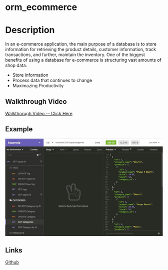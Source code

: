 # orm_ecommerce

# Description

In an e-commerce application, the main purpose of a database is to store information for retrieving the product details, customer information, track transactions, and further, maintain the inventory. One of the biggest benefits of using a database for e-commerce is structuring vast amounts of shop data.

- Store information
- Process data that continues to change
- Maximazing Productivity 

## Walkthrough Video

[Walkthorugh Video -- Click Here](https://drive.google.com/file/d/1XVUwgq8jfeX-a5jQ_UFLy5nP_Cpxz0GO/view?usp=sharing)


## Example

<img src="./assets/13-orm-homework-demo-01.gif"
     alt="ecommerceGif">

## Links

[Github](https://github.com/parryprogramming/)












